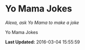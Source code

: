 # Yo Mama Jokes
*Alexa, ask Yo Mama to make a joke*

Yo Mama Jokes

**Last Updated:** 2016-03-04 15:55:59